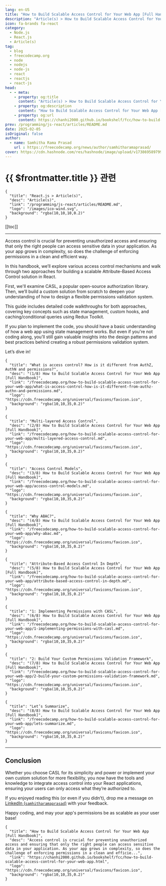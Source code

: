 ```yaml
---
lang: en-US
title: "How to Build Scalable Access Control for Your Web App [Full Handbook]"
description: "Article(s) > How to Build Scalable Access Control for Your Web App [Full Handbook]"
icon: fa-brands fa-react
category:
  - Node.js
  - React.js
  - Article(s)
tag:
  - blog
  - freecodecamp.org
  - node
  - nodejs
  - node-js
  - react
  - reactjs
  - react-js
head:
  - - meta:
    - property: og:title
      content: "Article(s) > How to Build Scalable Access Control for Your Web App [Full Handbook]"
    - property: og:description
      content: "How to Build Scalable Access Control for Your Web App [Full Handbook]"
    - property: og:url
      content: https://chanhi2000.github.io/bookshelf/fcc/how-to-build-scalable-access-control-for-your-web-app.html
prev: /programming/js-react/articles/README.md
date: 2025-02-05
isOriginal: false
author:
  - name: Samhitha Rama Prasad
    url : https://freecodecamp.org/news/author/samhitharamaprasad/
cover: https://cdn.hashnode.com/res/hashnode/image/upload/v1738695897990/7a5962ce-9c4a-4e7c-bdeb-520dccc5d240.png
---
```


# {{ $frontmatter.title }} 관련

```component VPCard
{
  "title": "React.js > Article(s)",
  "desc": "Article(s)",
  "link": "/programming/js-react/articles/README.md",
  "logo": "/images/ico-wind.svg",
  "background": "rgba(10,10,10,0.2)"
}
```

[[toc]]

---

<SiteInfo
  name="How to Build Scalable Access Control for Your Web App [Full Handbook]"
  desc="Access control is crucial for preventing unauthorized access and ensuring that only the right people can access sensitive data in your application. As your app grows in complexity, so does the challenge of enforcing permissions in a clean and efficie..."
  url="https://freecodecamp.org/news/how-to-build-scalable-access-control-for-your-web-app"
  logo="https://cdn.freecodecamp.org/universal/favicons/favicon.ico"
  preview="https://cdn.hashnode.com/res/hashnode/image/upload/v1738695897990/7a5962ce-9c4a-4e7c-bdeb-520dccc5d240.png"/>

Access control is crucial for preventing unauthorized access and ensuring that only the right people can access sensitive data in your application. As your app grows in complexity, so does the challenge of enforcing permissions in a clean and efficient way.

In this handbook, we’ll explore various access control mechanisms and walk through two approaches for building a scalable Attribute-Based Access Control solution in React.

First, we'll examine CASL, a popular open-source authorization library. Then, we’ll build a custom solution from scratch to deepen your understanding of how to design a flexible permissions validation system.

This guide includes detailed code walkthroughs for both approaches, covering key concepts such as state management, custom hooks, and caching/conditional queries using Redux Toolkit.

If you plan to implement the code, you should have a basic understanding of how a web app using state management works. But even if you're not coding along, you’ll still gain valuable insights into the design patterns and best practices behind creating a robust permissions validation system.

Let’s dive in!

```component VPCard
{
  "title": "What is access control? How is it different from AuthZ, AuthN and permissions?",
  "desc": "(1/8) How to Build Scalable Access Control for Your Web App [Full Handbook]",
  "link": "/freecodecamp.org/how-to-build-scalable-access-control-for-your-web-app/what-is-access-control-how-is-it-different-from-authz-authn-and-permissions.md",
  "logo": "https://cdn.freecodecamp.org/universal/favicons/favicon.ico",
  "background": "rgba(10,10,35,0.2)"
}
```

```component VPCard
{
  "title": "Multi-layered Access Control",
  "desc": "(2/8) How to Build Scalable Access Control for Your Web App [Full Handbook]",
  "link": "/freecodecamp.org/how-to-build-scalable-access-control-for-your-web-app/multi-layered-access-control.md",
  "logo": "https://cdn.freecodecamp.org/universal/favicons/favicon.ico",
  "background": "rgba(10,10,35,0.2)"
}
```

```component VPCard
{
  "title": "Access Control Models",
  "desc": "(3/8) How to Build Scalable Access Control for Your Web App [Full Handbook]",
  "link": "/freecodecamp.org/how-to-build-scalable-access-control-for-your-web-app/access-control-models.md",
  "logo": "https://cdn.freecodecamp.org/universal/favicons/favicon.ico",
  "background": "rgba(10,10,35,0.2)"
}
```

```component VPCard
{
  "title": "Why ABAC?",
  "desc": "(4/8) How to Build Scalable Access Control for Your Web App [Full Handbook]",
  "link": "/freecodecamp.org/how-to-build-scalable-access-control-for-your-web-app/why-abac.md",
  "logo": "https://cdn.freecodecamp.org/universal/favicons/favicon.ico",
  "background": "rgba(10,10,35,0.2)"
}
```

```component VPCard
{
  "title": "Attribute-Based Access Control In Depth",
  "desc": "(5/8) How to Build Scalable Access Control for Your Web App [Full Handbook]",
  "link": "/freecodecamp.org/how-to-build-scalable-access-control-for-your-web-app/attribute-based-access-control-in-depth.md",
  "logo": "https://cdn.freecodecamp.org/universal/favicons/favicon.ico",
  "background": "rgba(10,10,35,0.2)"
}
```

```component VPCard
{
  "title": "1: Implementing Permissions with CASL",
  "desc": "(6/8) How to Build Scalable Access Control for Your Web App [Full Handbook]",
  "link": "/freecodecamp.org/how-to-build-scalable-access-control-for-your-web-app/1-implementing-permissions-with-casl.md",
  "logo": "https://cdn.freecodecamp.org/universal/favicons/favicon.ico",
  "background": "rgba(10,10,35,0.2)"
}
```

```component VPCard
{
  "title": "2: Build Your Custom Permissions Validation Framework",
  "desc": "(7/8) How to Build Scalable Access Control for Your Web App [Full Handbook]",
  "link": "/freecodecamp.org/how-to-build-scalable-access-control-for-your-web-app/2-build-your-custom-permissions-validation-framework.md",
  "logo": "https://cdn.freecodecamp.org/universal/favicons/favicon.ico",
  "background": "rgba(10,10,35,0.2)"
}
```

```component VPCard
{
  "title": "Let’s Summarize",
  "desc": "(8/8) How to Build Scalable Access Control for Your Web App [Full Handbook]",
  "link": "/freecodecamp.org/how-to-build-scalable-access-control-for-your-web-app/lets-summarize.md",
  "logo": "https://cdn.freecodecamp.org/universal/favicons/favicon.ico",
  "background": "rgba(10,10,35,0.2)"
}
```

---

## Conclusion

Whether you choose CASL for its simplicity and power or implement your own custom solution for more flexibility, you now have the tools and knowledge to integrate access control into your React applications, ensuring your users can only access what they’re authorized to.

If you enjoyed reading this (or even if you didn’t), drop me a message on [LinkedIn (<FontIcon icon="fa-brands fa-linkedin"/>`samhitharamaprasad`)](https://linkedin.com/in/samhitharamaprasad/) with your feedback.

Happy coding, and may your app's permissions be as scalable as your user base!

<!-- TODO: add ARTICLE CARD -->
```component VPCard
{
  "title": "How to Build Scalable Access Control for Your Web App [Full Handbook]",
  "desc": "Access control is crucial for preventing unauthorized access and ensuring that only the right people can access sensitive data in your application. As your app grows in complexity, so does the challenge of enforcing permissions in a clean and efficie...",
  "link": "https://chanhi2000.github.io/bookshelf/fcc/how-to-build-scalable-access-control-for-your-web-app.html",
  "logo": "https://cdn.freecodecamp.org/universal/favicons/favicon.ico",
  "background": "rgba(10,10,35,0.2)"
}
```
